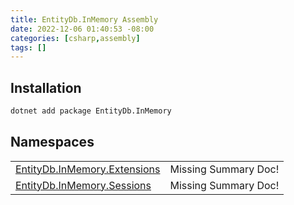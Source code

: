 ```yaml
---
title: EntityDb.InMemory Assembly
date: 2022-12-06 01:40:53 -08:00
categories: [csharp,assembly]
tags: []
---
```


## Installation
```sh
dotnet add package EntityDb.InMemory
```
## Namespaces
<table><tr><td><a href='/posts/csharp.namespace.entitydb.inmemory.extensions/'>EntityDb.InMemory.Extensions</a></td><td>Missing Summary Doc!</td></tr><tr><td><a href='/posts/csharp.namespace.entitydb.inmemory.sessions/'>EntityDb.InMemory.Sessions</a></td><td>Missing Summary Doc!</td></tr></table>
